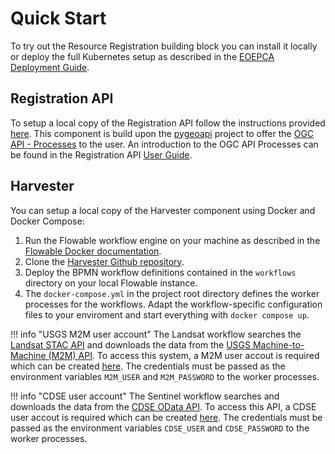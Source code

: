 # Quick Start

To try out the Resource Registration building block you can install it locally or deploy the full Kubernetes setup as described in the [EOEPCA Deployment Guide](https://deployment-guide.docs.eoepca.org/current/building-blocks/resource-registration/).

## Registration API

To setup a local copy of the Registration API follow the instructions provided [here](https://github.com/EOEPCA/registration-api?tab=readme-ov-file#getting-started). This component is build upon the [pygeoapi](https://pygeoapi.io/) project to offer the [OGC API - Processes](https://ogcapi.ogc.org/processes/) to the user. An introduction to the OGC API Processes can be found in the Registration API [User Guide](../../user-guide/registration-api-usage/).

## Harvester

You can setup a local copy of the Harvester component using Docker and Docker Compose:

1. Run the Flowable workflow engine on your machine as described in the [Flowable Docker documentation](https://github.com/flowable/flowable-engine/tree/main/docker).
3. Clone the [Harvester Github repository](https://github.com/EOEPCA/registration-harvester.git).
4. Deploy the BPMN workflow definitions contained in the `workflows` directory on your local Flowable instance. 
5. The  `docker-compose.yml` in the project root directory defines the worker processes for the workflows. Adapt the workflow-specific configuration files to your enviroment and start everything with `docker compose up`.

!!! info "USGS M2M user account"
    The Landsat workflow searches the [Landsat STAC API](https://landsatlook.usgs.gov/stac-server) and downloads the data from the [USGS Machine-to-Machine (M2M) API](https://m2m.cr.usgs.gov/). To access this system, a M2M user accout is required which can be created [here](https://ers.cr.usgs.gov/register). The credentials must be passed as the environment variables `M2M_USER` and `M2M_PASSWORD` to the worker processes.

!!! info "CDSE user account"
    The Sentinel workflow searches and downloads the data from the [CDSE OData API](https://datahub.creodias.eu/odata/v1). To access this API, a CDSE user accout is required which can be created [here](https://identity.dataspace.copernicus.eu/auth/realms/CDSE/login-actions/registration?client_id=cdse-public&tab_id=0kmNL363Fs4). The credentials must be passed as the environment variables `CDSE_USER` and `CDSE_PASSWORD` to the worker processes.